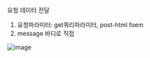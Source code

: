요청 데이터 전달

1. 요청파라미터: get쿼리파라미터, post-html foem
2. message 바디로 직접

![image](https://user-images.githubusercontent.com/108928206/183659741-35a7e607-eaf0-4b91-bac0-1ca8512fe538.png)
